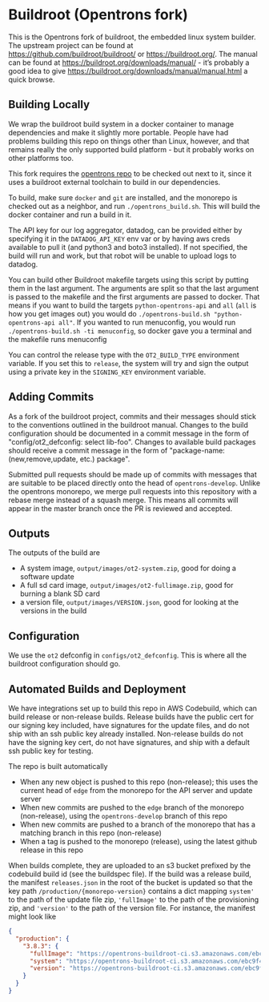 # Buildroot (Opentrons fork)

This is the Opentrons fork of buildroot, the embedded linux system builder. The upstream project can be found at https://github.com/buildroot/buildroot/ or https://buildroot.org/. The manual can be found at https://buildroot.org/downloads/manual/ - it’s probably a good idea to give https://buildroot.org/downloads/manual/manual.html a quick browse.

## Building Locally

We wrap the buildroot build system in a docker container to manage dependencies and make it slightly more portable. People have had problems building this repo on things other than Linux, however, and that remains really the only supported build platform - but it probably works on other platforms too.

This fork requires the [opentrons repo](https://github.com/Opentrons/opentrons) to be checked out next to it, since it uses a buildroot external toolchain to build in our dependencies.

To build, make sure ``docker`` and ``git`` are installed, and the monorepo is checked out as a neighbor, and run ``./opentrons_build.sh``. This will build the docker container and run a build in it.

The API key for our log aggregator, datadog, can be provided either by specifying it in the ``DATADOG_API_KEY`` env var or by having aws creds available to pull it (and python3 and boto3 installed). If not specified, the build will run and work, but that robot will be unable to upload logs to datadog.

You can build other Buildroot makefile targets using this script by putting them in the last argument. The arguments are split so that the last argument is passed to the makefile and the first arguments are passed to docker. That means if you want to build the targets ``python-opentrons-api`` and ``all`` (``all`` is how you get images out) you would do ``./opentrons-build.sh "python-opentrons-api all"``. If you wanted to run menuconfig, you would run ``./opentrons-build.sh -ti menuconfig``, so docker gave you a terminal and the makefile runs menuconfig

You can control the release type with the ``OT2_BUILD_TYPE`` environment variable. If you set this to ``release``, the system will try and sign the output using a private key in the ``SIGNING_KEY`` environment variable.

## Adding Commits

As a fork of the buildroot project, commits and their messages should stick to the conventions outlined in the buildroot manual. Changes to the build configuration should be documented in a commit message in the form of "config/ot2_defconfig: select lib-foo". Changes to available build packages should receive a commit message in the form of "package-name: (new,remove,update, etc.) package".

Submitted pull requests should be made up of commits with messages that are suitable to be placed directly onto the head of `opentrons-develop`. Unlike the opentrons monorepo, we merge pull requests into this repository with a rebase merge instead of a squash merge. This means all commits will appear in the master branch once the PR is reviewed and accepted.

## Outputs

The outputs of the build are

- A system image, ``output/images/ot2-system.zip``, good for doing a software update
- A full sd card image, ``output/images/ot2-fullimage.zip``, good for burning a blank SD card
- a version file, ``output/images/VERSION.json``, good for looking at the versions in the build


## Configuration

We use the ``ot2`` defconfig in ``configs/ot2_defconfig``. This is where all the buildroot configuration should go.

## Automated Builds and Deployment

We have integrations set up to build this repo in AWS Codebuild, which can build release or non-release builds. Release builds have the public cert for our signing key included, have signatures for the update files, and do not ship with an ssh public key already installed. Non-release builds do not have the signing key cert, do not have signatures, and ship with a default ssh public key for testing.

The repo is built automatically

- When any new object is pushed to this repo (non-release); this uses the current head of `edge` from the monorepo for the API server and update server
- When new commits are pushed to the `edge` branch of the monorepo (non-release), using the `opentrons-develop` branch of this repo
- When new commits are pushed to a branch of the monorepo that has a matching branch in this repo (non-release)
- When a tag is pushed to the monorepo (release), using the latest github release in this repo

When builds complete, they are uploaded to an s3 bucket prefixed by the codebuild build id (see the buildspec file). If the build was a release build, the manifest `releases.json` in the root of the bucket is updated so that the key path `/production/{monorepo-version}` contains a dict mapping `system'` to the path of the update file zip, `'fullImage'` to the path of the provisioning zip, and `'version'` to the path of the version file. For instance, the manifest might look like

```json
{
  "production": {
    "3.8.3": {
      "fullImage": "https://opentrons-buildroot-ci.s3.amazonaws.com/ebc9f421-04db-4ec8-87bd-f990c69bbd80/opentrons-buildroot/ot2-fullimage.zip",
      "system": "https://opentrons-buildroot-ci.s3.amazonaws.com/ebc9f421-04db-4ec8-87bd-f990c69bbd80/opentrons-buildroot/ot2-system.zip",
      "version": "https://opentrons-buildroot-ci.s3.amazonaws.com/ebc9f421-04db-4ec8-87bd-f990c69bbd80/opentrons-buildroot/VERSION.json"
    }
  }
}
```
